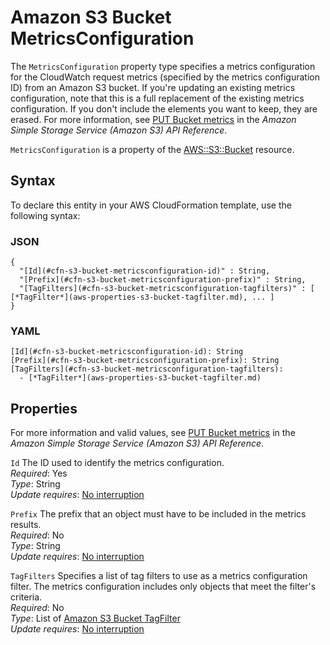 # Amazon S3 Bucket MetricsConfiguration<a name="aws-properties-s3-bucket-metricsconfiguration"></a>

<a name="aws-properties-s3-bucket-metricsconfiguration-description"></a>The `MetricsConfiguration` property type specifies a metrics configuration for the CloudWatch request metrics \(specified by the metrics configuration ID\) from an Amazon S3 bucket\. If you're updating an existing metrics configuration, note that this is a full replacement of the existing metrics configuration\. If you don't include the elements you want to keep, they are erased\. For more information, see [ PUT Bucket metrics](https://docs.aws.amazon.com/AmazonS3/latest/API/RESTBucketPUTMetricConfiguration.html) in the *Amazon Simple Storage Service \(Amazon S3\) API Reference*\.

<a name="aws-properties-s3-bucket-metricsconfiguration-inheritance"></a> `MetricsConfiguration` is a property of the [AWS::S3::Bucket](aws-properties-s3-bucket.md) resource\. 

## Syntax<a name="aws-properties-s3-bucket-metricsconfiguration-syntax"></a>

To declare this entity in your AWS CloudFormation template, use the following syntax:

### JSON<a name="aws-properties-s3-bucket-metricsconfiguration-syntax.json"></a>

```
{
  "[Id](#cfn-s3-bucket-metricsconfiguration-id)" : String,
  "[Prefix](#cfn-s3-bucket-metricsconfiguration-prefix)" : String,
  "[TagFilters](#cfn-s3-bucket-metricsconfiguration-tagfilters)" : [ [*TagFilter*](aws-properties-s3-bucket-tagfilter.md), ... ]
}
```

### YAML<a name="aws-properties-s3-bucket-metricsconfiguration-syntax.yaml"></a>

```
[Id](#cfn-s3-bucket-metricsconfiguration-id): String
[Prefix](#cfn-s3-bucket-metricsconfiguration-prefix): String
[TagFilters](#cfn-s3-bucket-metricsconfiguration-tagfilters): 
  - [*TagFilter*](aws-properties-s3-bucket-tagfilter.md)
```

## Properties<a name="aws-properties-s3-bucket-metricsconfiguration-properties"></a>

For more information and valid values, see [PUT Bucket metrics](https://docs.aws.amazon.com/AmazonS3/latest/API/RESTBucketPUTMetricConfiguration.html) in the *Amazon Simple Storage Service \(Amazon S3\) API Reference*\.

`Id`  <a name="cfn-s3-bucket-metricsconfiguration-id"></a>
The ID used to identify the metrics configuration\.  
 *Required*: Yes  
 *Type*: String  
 *Update requires*: [No interruption](using-cfn-updating-stacks-update-behaviors.md#update-no-interrupt) 

`Prefix`  <a name="cfn-s3-bucket-metricsconfiguration-prefix"></a>
The prefix that an object must have to be included in the metrics results\.  
 *Required*: No  
 *Type*: String  
 *Update requires*: [No interruption](using-cfn-updating-stacks-update-behaviors.md#update-no-interrupt) 

`TagFilters`  <a name="cfn-s3-bucket-metricsconfiguration-tagfilters"></a>
Specifies a list of tag filters to use as a metrics configuration filter\. The metrics configuration includes only objects that meet the filter's criteria\.   
 *Required*: No  
 *Type*: List of [Amazon S3 Bucket TagFilter](aws-properties-s3-bucket-tagfilter.md)  
 *Update requires*: [No interruption](using-cfn-updating-stacks-update-behaviors.md#update-no-interrupt) 